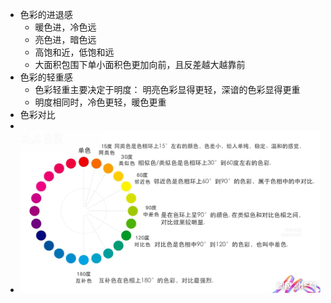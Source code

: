 - 色彩的进退感
	- 暖色进，冷色远
	- 亮色进，暗色远
	- 高饱和近，低饱和远
	- 大面积包围下单小面积色更加向前，且反差越大越靠前
- 色彩的轻重感
	- 色彩轻重主要决定于明度： 明亮色彩显得更轻，深谙的色彩显得更重
	- 明度相同时，冷色更轻，暖色更重
- 色彩对比
-
- ![截屏2025-06-26 23.44.44.png](../assets/截屏2025-06-26_23.44.44_1750952704508_0.png)